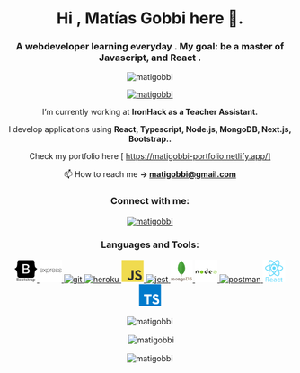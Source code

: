 <div align="center">
  <h1 align="center">Hi , Matías Gobbi here 🦓.</h1>
<h3 align="center">A webdeveloper learning everyday . My goal: be a master of Javascript, and React .</h3>

<p align="center" > <img src="https://komarev.com/ghpvc/?username=matigobbi&label=Profile%20views&color=blueviolet&style=flat" alt="matigobbi" /> </p>

<p align="center"> <a href="https://github.com/ryo-ma/github-profile-trophy"><img src="https://github-profile-trophy.vercel.app/?username=matigobbi&theme=onedark" alt="matigobbi" /></a> </p>

  I’m currently working at **IronHack as a Teacher Assistant.**

  I develop applications using  **React, Typescript, Node.js, MongoDB, Next.js, Bootstrap..**

  Check my portfolio here [ https://matigobbi-portfolio.netlify.app/]

 📫 How to reach me **-> matigobbi@gmail.com**

<h3 align="center">Connect with me:</h3>
<p align="center">
<a href="https://linkedin.com/in/matigobbi" target="blank"><img align="center" src="https://raw.githubusercontent.com/rahuldkjain/github-profile-readme-generator/master/src/images/icons/Social/linked-in-alt.svg" alt="matigobbi" height="30" width="40" /></a>
</p>

  
<h3 align="center">Languages and Tools:</h3>
<p align="center"> <a href="https://getbootstrap.com" target="_blank" rel="noreferrer"> <img src="https://raw.githubusercontent.com/devicons/devicon/master/icons/bootstrap/bootstrap-plain-wordmark.svg" alt="bootstrap" width="40" height="40"/> </a> <a href="https://expressjs.com" target="_blank" rel="noreferrer"> <img src="https://raw.githubusercontent.com/devicons/devicon/master/icons/express/express-original-wordmark.svg" alt="express" width="40" height="40"/> </a> <a href="https://git-scm.com/" target="_blank" rel="noreferrer"> <img src="https://www.vectorlogo.zone/logos/git-scm/git-scm-icon.svg" alt="git" width="40" height="40"/> </a> <a href="https://heroku.com" target="_blank" rel="noreferrer"> <img src="https://www.vectorlogo.zone/logos/heroku/heroku-icon.svg" alt="heroku" width="40" height="40"/> </a> <a href="https://developer.mozilla.org/en-US/docs/Web/JavaScript" target="_blank" rel="noreferrer"> <img src="https://raw.githubusercontent.com/devicons/devicon/master/icons/javascript/javascript-original.svg" alt="javascript" width="40" height="40"/> </a> <a href="https://jestjs.io" target="_blank" rel="noreferrer"> <img src="https://www.vectorlogo.zone/logos/jestjsio/jestjsio-icon.svg" alt="jest" width="40" height="40"/> </a> <a href="https://www.mongodb.com/" target="_blank" rel="noreferrer"> <img src="https://raw.githubusercontent.com/devicons/devicon/master/icons/mongodb/mongodb-original-wordmark.svg" alt="mongodb" width="40" height="40"/> </a> <a href="https://nodejs.org" target="_blank" rel="noreferrer"> <img src="https://raw.githubusercontent.com/devicons/devicon/master/icons/nodejs/nodejs-original-wordmark.svg" alt="nodejs" width="40" height="40"/> </a> <a href="https://postman.com" target="_blank" rel="noreferrer"> <img src="https://www.vectorlogo.zone/logos/getpostman/getpostman-icon.svg" alt="postman" width="40" height="40"/> </a> <a href="https://reactjs.org/" target="_blank" rel="noreferrer"> <img src="https://raw.githubusercontent.com/devicons/devicon/master/icons/react/react-original-wordmark.svg" alt="react" width="40" height="40"/> </a> <a href="https://www.typescriptlang.org/" target="_blank" rel="noreferrer"> <img src="https://raw.githubusercontent.com/devicons/devicon/master/icons/typescript/typescript-original.svg" alt="typescript" width="40" height="40"/> </a> </p>

<p><img align="center" src="https://github-readme-stats.vercel.app/api/top-langs?username=matigobbi&show_icons=true&theme=cobalt&locale=en&layout=compact" alt="matigobbi" /></p>

<p>&nbsp;<img align="center" src="https://github-readme-stats.vercel.app/api?username=matigobbi&show_icons=true&locale=en" alt="matigobbi" /></p>

<p><img align="center" src="https://github-readme-streak-stats.herokuapp.com/?user=matigobbi&" alt="matigobbi" /></p>
  </div>
